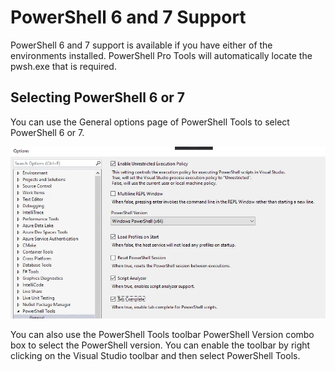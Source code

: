 # PowerShell 6 and 7 Support

PowerShell 6 and 7 support is available if you have either of the environments installed. PowerShell Pro Tools will automatically locate the pwsh.exe that is required.

## Selecting PowerShell 6 or 7

You can use the General options page of PowerShell Tools to select PowerShell 6 or 7.

![](../../.gitbook/assets/image%20%289%29.png)

You can also use the PowerShell Tools toolbar PowerShell Version combo box to select the PowerShell version. You can enable the toolbar by right clicking on the Visual Studio toolbar and then select PowerShell Tools. 

